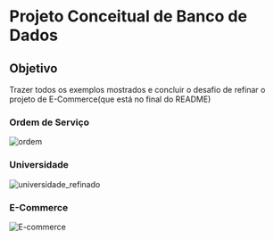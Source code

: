 # Projeto Conceitual de Banco de Dados

## Objetivo
Trazer todos os exemplos mostrados e concluir o desafio de refinar o projeto de E-Commerce(que está no final do README)


### Ordem de Serviço
![ordem](https://user-images.githubusercontent.com/85958775/191365896-bbea2951-8476-4612-841e-7faabf563bba.png)

### Universidade
![universidade_refinado](https://user-images.githubusercontent.com/85958775/191365927-7b4f8db6-3e64-43e3-baee-59efb1cb8b90.png)

### E-Commerce
![E-commerce](https://user-images.githubusercontent.com/85958775/191366414-2ea11d99-1f9b-4438-ab84-5ecac7c60d42.png)
